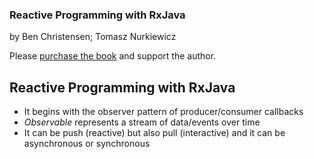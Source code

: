 ### Reactive Programming with RxJava

by Ben Christensen; Tomasz Nurkiewicz

Please [purchase the book](https://www.amazon.com/Reactive-Programming-RxJava-Asynchronous-Applications/dp/1491931655) and support the author.

## Reactive Programming with RxJava
- It begins with the observer pattern of producer/consumer callbacks
- _Observable_ represents a stream of data/events over time
- It can be push (reactive) but also pull (interactive) and it can be asynchronous or synchronous
